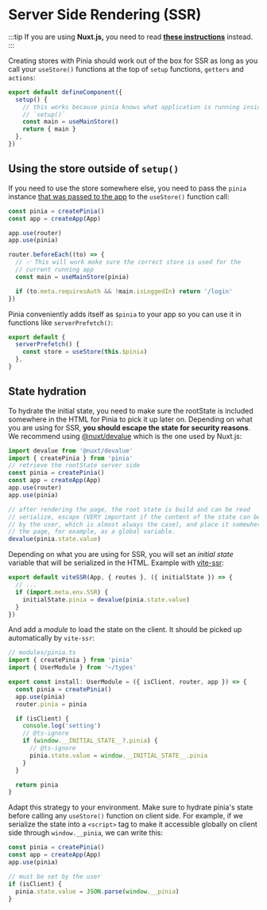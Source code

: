 # Server Side Rendering (SSR)

:::tip
If you are using **Nuxt.js,** you need to read [**these instructions**](./nuxt.md) instead.
:::

Creating stores with Pinia should work out of the box for SSR as long as you call your `useStore()` functions at the top of `setup` functions, `getters` and `actions`:

```ts
export default defineComponent({
  setup() {
    // this works because pinia knows what application is running inside of
    // `setup()`
    const main = useMainStore()
    return { main }
  },
})
```

## Using the store outside of `setup()`

If you need to use the store somewhere else, you need to pass the `pinia` instance [that was passed to the app](#install-the-plugin) to the `useStore()` function call:

```ts
const pinia = createPinia()
const app = createApp(App)

app.use(router)
app.use(pinia)

router.beforeEach((to) => {
  // ✅ This will work make sure the correct store is used for the
  // current running app
  const main = useMainStore(pinia)

  if (to.meta.requiresAuth && !main.isLoggedIn) return '/login'
})
```

Pinia conveniently adds itself as `$pinia` to your app so you can use it in functions like `serverPrefetch()`:

```js
export default {
  serverPrefetch() {
    const store = useStore(this.$pinia)
  },
}
```

## State hydration

To hydrate the initial state, you need to make sure the rootState is included somewhere in the HTML for Pinia to pick it up later on. Depending on what you are using for SSR, **you should escape the state for security reasons**. We recommend using [@nuxt/devalue](https://github.com/nuxt-contrib/devalue) which is the one used by Nuxt.js:

```js
import devalue from '@nuxt/devalue'
import { createPinia } from 'pinia'
// retrieve the rootState server side
const pinia = createPinia()
const app = createApp(App)
app.use(router)
app.use(pinia)

// after rendering the page, the root state is build and can be read
// serialize, escape (VERY important if the content of the state can be changed
// by the user, which is almost always the case), and place it somewhere on
// the page, for example, as a global variable.
devalue(pinia.state.value)
```

Depending on what you are using for SSR, you will set an _initial state_ variable that will be serialized in the HTML. Example with [vite-ssr](https://github.com/frandiox/vite-ssr):

```js
export default viteSSR(App, { routes }, ({ initialState }) => {
  // ...
  if (import.meta.env.SSR) {
    initialState.pinia = devalue(pinia.state.value)
  }
})
```

And add a _module_ to load the state on the client. It should be picked up automatically by `vite-ssr`:

```ts
// modules/pinia.ts
import { createPinia } from 'pinia'
import { UserModule } from '~/types'

export const install: UserModule = ({ isClient, router, app }) => {
  const pinia = createPinia()
  app.use(pinia)
  router.pinia = pinia

  if (isClient) {
    console.log('setting')
    // @ts-ignore
    if (window.__INITIAL_STATE__?.pinia) {
      // @ts-ignore
      pinia.state.value = window.__INITIAL_STATE__.pinia
    }
  }

  return pinia
}
```

Adapt this strategy to your environment. Make sure to hydrate pinia's state before calling any `useStore()` function on client side. For example, if we serialize the state into a `<script>` tag to make it accessible globally on client side through `window.__pinia`, we can write this:

```js
const pinia = createPinia()
const app = createApp(App)
app.use(pinia)

// must be set by the user
if (isClient) {
  pinia.state.value = JSON.parse(window.__pinia)
}
```
